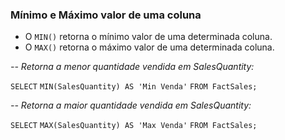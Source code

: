 ### Mínimo e Máximo valor de uma coluna
- O `MIN()`  retorna o mínimo valor de uma determinada coluna.
- O `MAX()` retorna o máximo valor de uma determinada coluna.

*-- Retorna a menor quantidade vendida em SalesQuantity:*

`SELECT`
`MIN(SalesQuantity) AS 'Min Venda'`
`FROM FactSales;`

*-- Retorna a maior quantidade vendida em SalesQuantity:*

`SELECT`
`MAX(SalesQuantity) AS 'Max Venda'`
`FROM FactSales;`
